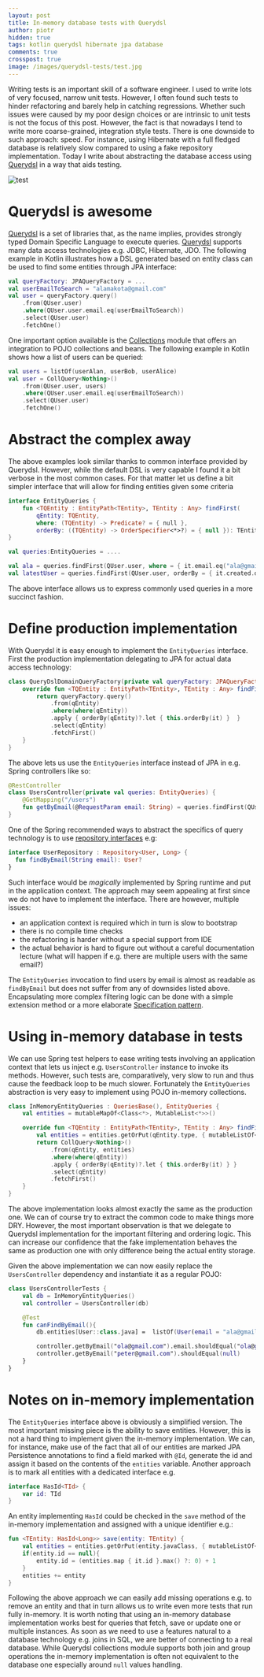 ```yaml
---
layout: post
title: In-memory database tests with Querydsl
author: piotr
hidden: true
tags: kotlin querydsl hibernate jpa database
comments: true
crosspost: true
image: /images/querydsl-tests/test.jpg
---
```


Writing tests is an important skill of a software engineer. I used to write lots of very focused, narrow unit tests. However, I often found such tests to hinder refactoring and barely help in catching regressions. Whether such issues were caused by my poor design choices or are intrinsic to unit tests is not the focus of this post. However, the fact is that nowadays I tend to write more coarse-grained, integration style tests. There is one downside to such approach: speed. For instance, using Hibernate with a full fledged database is relatively slow compared to using a fake repository implementation. Today I write about abstracting the database access using [Querydsl](http://www.querydsl.com/) in a way that aids testing.

![test](/images/querydsl-tests/test.jpg)

# Querydsl is awesome

[Querydsl](http://www.querydsl.com/) is a set of libraries that, as the name implies, provides strongly typed Domain Specific Language to execute queries. [Querydsl](http://www.querydsl.com/) supports many data access technologies e.g. JDBC, Hibernate, JDO. 
The following example in Kotlin illustrates how a DSL generated based on entity class can be used to find some entities through JPA interface:

```kotlin
val queryFactory: JPAQueryFactory = ...
val userEmailToSearch = "alamakota@gmail.com"
val user = queryFactory.query()
    .from(QUser.user)
    .where(QUser.user.email.eq(userEmailToSearch))
    .select(QUser.user)
    .fetchOne()
```

One important option available is the [Collections](https://github.com/querydsl/querydsl/tree/master/querydsl-collections) module that offers an integration to POJO collections and beans. The following example in Kotlin shows how a list of users can be queried:

```kotlin
val users = listOf(userAlan, userBob, userAlice)
val user = CollQuery<Nothing>()
    .from(QUser.user, users)
    .where(QUser.user.email.eq(userEmailToSearch))
    .select(QUser.user)
    .fetchOne()
```

# Abstract the complex away

The above examples look similar thanks to common interface provided by Querydsl. However, while the default DSL is very capable I found it a bit verbose in the most common cases. For that matter let us define a bit simpler interface that will allow for finding entities given some criteria

```kotlin
interface EntityQueries {
    fun <TQEntity : EntityPath<TEntity>, TEntity : Any> findFirst(
        qEntity: TQEntity, 
        where: (TQEntity) -> Predicate? = { null }, 
        orderBy: ((TQEntity) -> OrderSpecifier<*>?) = { null }): TEntity? 
}

val queries:EntityQueries = ....

val ala = queries.findFirst(QUser.user, where = { it.email.eq("ala@gmail.com") })
val latestUser = queries.findFirst(QUser.user, orderBy = { it.created.desc() })
```

The above interface allows us to express commonly used queries in a more succinct fashion.

# Define production implementation

With Querydsl it is easy enough to implement the `EntityQueries` interface. First the production implementation delegating to JPA for actual data access technology:

```kotlin
class QueryDslDomainQueryFactory(private val queryFactory: JPAQueryFactory) : EntityQueries {
    override fun <TQEntity : EntityPath<TEntity>, TEntity : Any> findFirst(qEntity: TQEntity, where: (TQEntity) -> Predicate?, orderBy: (TQEntity) -> OrderSpecifier<*>?): TEntity? {
        return queryFactory.query()
            .from(qEntity)
            .where(where(qEntity))
            .apply { orderBy(qEntity)?.let { this.orderBy(it) }  }
            .select(qEntity)
            .fetchFirst()
    }
}
```

The above lets us use the `EntityQueries` interface instead of JPA in e.g. Spring controllers like so:

```kotlin
@RestController
class UsersController(private val queries: EntityQueries) {
    @GetMapping("/users")
    fun getByEmail(@RequestParam email: String) = queries.findFirst(QUser.user, where = { it.email.eq(email) })
}
```

One of the Spring recommended ways to abstract the specifics of query technology is to use [repository interfaces](https://docs.spring.io/spring-data/jpa/docs/current/reference/html/#repositories.query-methods) e.g:

```kotlin
interface UserRepository : Repository<User, Long> {
  fun findByEmail(String email): User?
}
```

Such interface would be _magically_ implemented by Spring runtime and put in the application context. The approach may seem appealing at first since we do not have to implement the interface. There are however, multiple issues:
- an application context is required which in turn is slow to bootstrap
- there is no compile time checks
- the refactoring is harder without a special support from IDE
- the actual behavior is hard to figure out without a careful documentation lecture (what will happen if e.g. there are multiple users with the same email?)

The `EntityQueries` invocation to find users by email is almost as readable as `findByEmail` but does not suffer from any of downsides listed above. Encapsulating more complex filtering logic can be done with a simple extension method or a more elaborate [Specification pattern](https://en.wikipedia.org/wiki/Specification_pattern). 

# Using in-memory database in tests

We can use Spring test helpers to ease writing tests involving an application context that lets us inject e.g. `UsersController` instance to invoke its methods. However, such tests are, comparatively, very slow to run and thus cause the feedback loop to be much slower. Fortunately the `EntityQueries` abstraction is very easy to implement using POJO in-memory collections.

```kotlin
class InMemoryEntityQueries : QueriesBase(), EntityQueries {
    val entities = mutableMapOf<Class<*>, MutableList<*>>()

    override fun <TQEntity : EntityPath<TEntity>, TEntity : Any> findFirst(qEntity: TQEntity, where: (TQEntity) -> Predicate?, orderBy: (TQEntity) -> OrderSpecifier<*>?): TEntity? {
        val entities = entities.getOrPut(qEntity.type, { mutableListOf<TEntity>() }) as List<TEntity>
        return CollQuery<Nothing>()
            .from(qEntity, entities)
            .where(where(qEntity))
            .apply { orderBy(qEntity)?.let { this.orderBy(it) } }
            .select(qEntity)
            .fetchFirst()
    }
}
```

The above implementation looks almost exactly the same as the production one. We can of course try to extract the common code to make things more DRY. However, the most important observation is that we delegate to Querydsl implementation for the important filtering and ordering logic. This can increase our confidence that the fake implementation behaves the same as production one with only difference being the actual entity storage.

Given the above implementation we can now easily replace the `UsersController` dependency and instantiate it as a regular POJO:

```kotlin
class UsersControllerTests {
    val db = InMemoryEntityQueries()
    val controller = UsersController(db)

    @Test
    fun canFindByEmail(){
        db.entities[User::class.java] =  listOf(User(email = "ala@gmail.com"), User(email = "ola@gmail.com"))

        controller.getByEmail("ola@gmail.com").email.shouldEqual("ola@gmail.com")
        controller.getByEmail("peter@gmail.com").shouldEqual(null)
    }
}
```

# Notes on in-memory implementation

The `EntityQueries` interface above is obviously a simplified version. The most important missing piece is the ability to save entities. However, this is not a hard thing to implement given the in-memory implementation. We can, for instance, make use of the fact that all of our entities are marked JPA Persistence annotations to find a field marked with `@Id`, generate the id and assign it based on the contents of the `entities` variable. Another approach is to mark all entities with a dedicated interface e.g.

```kotlin
interface HasId<TId> {
    var id: TId
}
```

An entity implementing `HasId` could be checked in the `save` method of the in-memory implementation and assigned with a unique identifier e.g.:

```kotlin
fun <TEntity: HasId<Long>> save(entity: TEntity) {
    val entities = entities.getOrPut(entity.javaClass, { mutableListOf<TEntity>() }) as List<TEntity>
    if(entity.id == null){
        entity.id = (entities.map { it.id }.max() ?: 0) + 1
    }
    entities += entity
}
```

Following the above approach we can easily add missing operations e.g. to remove an entity and that in turn allows us to write even more tests that run fully in-memory. It is worth noting that using an in-memory database implementation works best for queries that fetch, save or update one or multiple instances. As soon as we need to use a features natural to a database technology e.g. joins in SQL, we are better of connecting to a real database. While Querydsl collections module supports both join and group operations the in-memory implementation is often not equivalent to the database one especially around `null` values handling.
